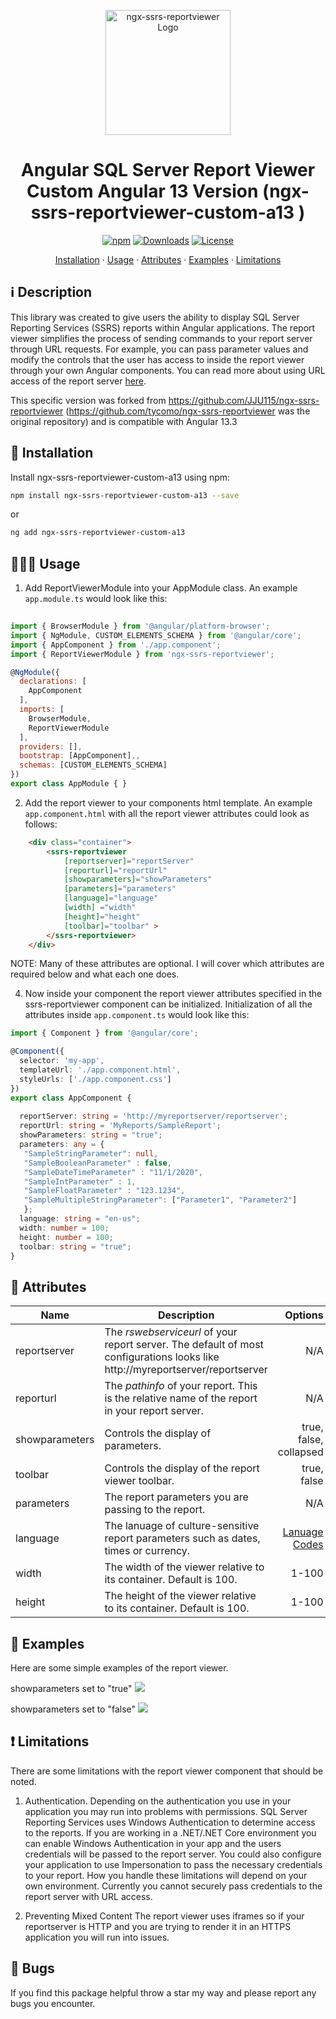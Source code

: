<p align="center">
  <img src="images/ssrslogo.png" alt="ngx-ssrs-reportviewer Logo" width="200">
</p>

<h1 align="center">Angular SQL Server Report Viewer Custom Angular 13 Version (ngx-ssrs-reportviewer-custom-a13 )</h1>

<p align="center">
<a href="https://www.npmjs.com/package/ngx-ssrs-reportviewer-custom-a13"><img src="https://img.shields.io/npm/v/ngx-ssrs-reportviewer.svg?colorB=cb3837" alt="npm"></a>
<a href="https://www.npmjs.com/package/ngx-ssrs-reportviewer-custom-a13"><img src="https://img.shields.io/npm/dt/ngx-ssrs-reportviewer?color=blue" alt="Downloads"></a>
<a href="https://github.com/tycomo/ngx-ssrs-reportviewer/blob/master/LICENSE"><img src="https://img.shields.io/badge/license-MIT-green.svg" alt="License"></a>
</p>


<p align="center">
  <a href="https://github.com/tycomo/ngx-ssrs-reportviewer#-installation">Installation</a> ·
  <a href="https://github.com/tycomo/ngx-ssrs-reportviewer#-usage">Usage</a> ·
  <a href="https://github.com/tycomo/ngx-ssrs-reportviewer#-attributes">Attributes</a> ·
  <a href="https://github.com/tycomo/ngx-ssrs-reportviewer#-examples">Examples</a> ·
  <a href="https://github.com/tycomo/ngx-ssrs-reportviewer#-limitations">Limitations</a>
</p>

## ℹ️️ Description

This library was created to give users the ability to display SQL Server Reporting Services (SSRS) reports within Angular applications.  The report viewer simplifies the process of sending commands to your report server through URL requests.  For example, you can pass parameter values and modify the controls that the user has access to inside the report viewer through your own Angular components.  You can read more about using URL access of the report server [here](https://docs.microsoft.com/en-us/sql/reporting-services/url-access-ssrs).

This specific version was forked from https://github.com/JJU115/ngx-ssrs-reportviewer (https://github.com/tycomo/ngx-ssrs-reportviewer was the original repository) and is compatible with Angular 13.3

## 🔧 Installation

Install ngx-ssrs-reportviewer-custom-a13 using npm:

```bash
npm install ngx-ssrs-reportviewer-custom-a13 --save 
```

or

```bash
ng add ngx-ssrs-reportviewer-custom-a13
```

## 👨🏻‍🏫 Usage

1. Add ReportViewerModule into your AppModule class. An example `app.module.ts` would look like this:

```javascript
    
import { BrowserModule } from '@angular/platform-browser';
import { NgModule, CUSTOM_ELEMENTS_SCHEMA } from '@angular/core';
import { AppComponent } from './app.component';
import { ReportViewerModule } from 'ngx-ssrs-reportviewer';

@NgModule({
  declarations: [
    AppComponent
  ],
  imports: [
    BrowserModule,
    ReportViewerModule
  ],
  providers: [],
  bootstrap: [AppComponent],,
  schemas: [CUSTOM_ELEMENTS_SCHEMA]
})
export class AppModule { }

```

2. Add the report viewer to your components html template. An example `app.component.html` with all the report viewer attributes could look as follows: 

```html
    <div class="container">
        <ssrs-reportviewer
            [reportserver]="reportServer"
            [reporturl]="reportUrl"
            [showparameters]="showParameters" 
            [parameters]="parameters" 
            [language]="language" 
            [width] ="width" 
            [height]="height" 
            [toolbar]="toolbar" >
        </ssrs-reportviewer>
    </div>
```
NOTE: Many of these attributes are optional. I will cover which attributes are required below and what each one does.

4. Now inside your component the report viewer attributes specified in the ssrs-reportviewer component can be initialized. Initialization of all the attributes inside `app.component.ts` would look like this:

```typescript
import { Component } from '@angular/core';

@Component({
  selector: 'my-app',
  templateUrl: './app.component.html',
  styleUrls: ['./app.component.css']
})
export class AppComponent {
 
  reportServer: string = 'http://myreportserver/reportserver';
  reportUrl: string = 'MyReports/SampleReport';
  showParameters: string = "true"; 
  parameters: any = {
   "SampleStringParameter": null,
   "SampleBooleanParameter" : false,
   "SampleDateTimeParameter" : "11/1/2020",
   "SampleIntParameter" : 1,
   "SampleFloatParameter" : "123.1234",
   "SampleMultipleStringParameter": ["Parameter1", "Parameter2"]
   };
  language: string = "en-us";
  width: number = 100;
  height: number = 100;
  toolbar: string = "true";
}
```

## 📝 Attributes

| Name          | Description   | Options | Required |
| ------------- |-------------| -----:|-----:|
| reportserver  | The *rswebserviceurl* of your report server.  The default of most configurations looks like http://myreportserver/reportserver | N/A | Yes |
| reporturl      | The *pathinfo* of your report.  This is the relative name of the report in your report server.       |   N/A | Yes |
| showparameters | Controls the display of parameters.      |  true, false, collapsed   | No |
| toolbar | Controls the display of the report viewer toolbar.  |  true, false   | No |
| parameters | The report parameters you are passing to the report.     |  N/A   | No |
| language | The lanuage of culture-sensitive report parameters such as dates, times or currency.     |  [Lanuage Codes](https://msdn.microsoft.com/en-us/library/ms533052(v=vs.85).aspx)  | No |
| width | The width of the viewer relative to its container.  Default is 100.  | 1-100  | No |
| height | The height of the viewer relative to its container.  Default is 100.  | 1-100  | No |

## 🔢 Examples
Here are some simple examples of the report viewer.

showparameters set to "true"
<img src="images/toolbar_true.PNG">

showparameters set to "false"
<img src="images/toolbar_false.PNG">

## ❗ Limitations
There are some limitations with the report viewer component that should be noted. 

1. Authentication.
 Depending on the authentication you use in your application you may run into problems with permissions.  SQL Server Reporting Services uses Windows Authentication to determine access to the reports.  If you are working in a .NET/.NET Core environment you can enable Windows Authentication in your app and the users credentials will be passed to the report server.  You could also configure your application to use Impersonation to pass the necessary credentials to your report.  How you handle these limitations will depend on your own environment.  Currently you cannot securely pass credentials to the report server with URL access.

 2. Preventing Mixed Content
  The report viewer uses iframes so if your reportserver is HTTP and you are trying to render it in an HTTPS application you will run into issues.


## 🐞 Bugs
If you find this package helpful throw a star my way and please report any bugs you encounter.